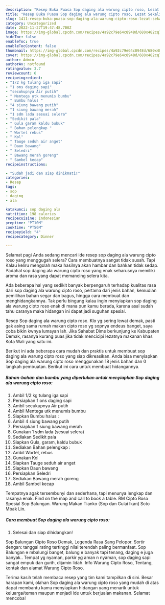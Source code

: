 ```yaml
---
description: "Resep Buka Puasa Sop daging ala warung cipto roso, Lezat Sekali"
title: "Resep Buka Puasa Sop daging ala warung cipto roso, Lezat Sekali"
slug: 1411-resep-buka-puasa-sop-daging-ala-warung-cipto-roso-lezat-sekali
category: Uncategorized
date: 2022-11-27T19:47:48.700Z
image: https://img-global.cpcdn.com/recipes/4a92c79e64c8948d/680x482cq70/sop-daging-ala-warung-cipto-roso-foto-resep-utama.jpg
hideToc: false
enableToc: true
enableTocContent: false
thumbnail: https://img-global.cpcdn.com/recipes/4a92c79e64c8948d/680x482cq70/sop-daging-ala-warung-cipto-roso-foto-resep-utama.jpg
cover: https://img-global.cpcdn.com/recipes/4a92c79e64c8948d/680x482cq70/sop-daging-ala-warung-cipto-roso-foto-resep-utama.jpg
author: Admin
authorAv: notfound
ratingvalue: 3.7
reviewcount: 6
recipeingredient:
- "1/2 kg tulang iga sapi"
- "1 ons daging sapi"
- "secukupnya Air putih"
- " Mentega utk menumis bumbu"
- " Bumbu halus "
- "4 siung bawang putih"
- "1 siung bawang merah"
- "1 sdm lada sesuai selera"
- "Sedikit pala"
- " Gula garam kaldu bubuk"
- " Bahan pelengkap "
- " Wortel rebus"
- " Kol"
- " Tauge seduh air anget"
- " Daun bawang"
- " Seledri"
- " Bawang merah goreng"
- " Sambel kecap"
recipeinstructions:

- "Sudah jadi dan siap dinikmati!"
categories:
- Resep
tags:
- sop
- daging
- ala

katakunci: sop daging ala 
nutrition: 198 calories
recipecuisine: Indonesian
preptime: "PT10M"
cooktime: "PT56M"
recipeyield: "4"
recipecategory: Dinner

---
```



Selamat pagi Anda sedang mencari ide resep sop daging ala warung cipto roso yang menggugah selera? Cara membuatnya sangat tidak susah. Tapi Kalau keliru mengolah maka hasilnya akan hambar dan bahkan tidak sedap. Padahal sop daging ala warung cipto roso yang enak seharusnya memiliki aroma dan rasa yang dapat memancing selera kita.


Ada beberapa hal yang sedikit banyak berpengaruh terhadap kualitas rasa dari sop daging ala warung cipto roso, pertama dari jenis bahan, kemudian pemilihan bahan segar dan bagus, hingga cara membuat dan menghidangkannya. Tak perlu bingung kalau ingin menyiapkan sop daging ala warung cipto roso enak di mana pun kamu berada, karena asal sudah tahu caranya maka hidangan ini dapat jadi suguhan spesial.

Resep Sop daging ala warung cipto roso. Klo yg sering lewat demak, pasti gak asing sama rumah makan cipto roso yg sopnya endeus banget, saya coba bikin kwnya lumayan lah. Jika Sahabat Dims berkunjung ke Kabupaten Demak, rasanya kurang puas jika tidak mencicipi lezatnya makanan khas Kota Wali yang satu ini.


Berikut ini ada beberapa cara mudah dan praktis untuk membuat sop daging ala warung cipto roso yang siap dikreasikan. Anda bisa menyiapkan Sop daging ala warung cipto roso menggunakan 18 jenis bahan dan 0 langkah pembuatan. Berikut ini cara untuk membuat hidangannya.

<!--inarticleads1-->

##### Bahan-bahan dan bumbu yang diperlukan untuk menyiapkan Sop daging ala warung cipto roso:

1. Ambil 1/2 kg tulang iga sapi
1. Persiapkan 1 ons daging sapi
1. Ambil secukupnya Air putih
1. Ambil  Mentega utk menumis bumbu
1. Siapkan  Bumbu halus :
1. Ambil 4 siung bawang putih
1. Persiapkan 1 siung bawang merah
1. Gunakan 1 sdm lada (sesuai selera)
1. Sediakan Sedikit pala
1. Siapkan  Gula, garam, kaldu bubuk
1. Sediakan  Bahan pelengkap :
1. Ambil  Wortel, rebus
1. Gunakan  Kol
1. Siapkan  Tauge seduh air anget
1. Siapkan  Daun bawang
1. Persiapkan  Seledri
1. Sediakan  Bawang merah goreng
1. Ambil  Sambel kecap


Tempatnya agak tersembunyi dan sederhana, tapi menunya lengkap dan rasanya enak. Find on the map and call to book a table. RM Cipto Roso Spesial Sop Balungan. Warung Makan Tianko (Sop dan Gulai Ikan) Soto Mbak Lin. 

<!--inarticleads2-->

##### Cara membuat Sop daging ala warung cipto roso:


1. Selesai dan siap dihidangkan!

Sop Balungan Cipto Roso Demak, Legenda Rasa Sang Pelopor. Sortir dengan: tanggal rating tertinggi nilai terendah paling bermanfaat. Sop Balungan e mbalungi banget, balung e banyak tapi tenang, daging e juga banyak.. Tempat yg nyaman, parkir yg aman n nyaman, sop daging sapi sangat empuk dan gurih, dijamin lidah. Info Warung Cipto Roso, Tentang, kontak dan alamat Warung Cipto Roso. 

Terima kasih telah membaca resep yang tim kami tampilkan di sini. Besar harapan kami, olahan Sop daging ala warung cipto roso yang mudah di atas dapat membantu kamu menyiapkan hidangan yang menarik untuk keluarga/teman maupun menjadi ide untuk berjualan makanan. Selamat mencoba!
